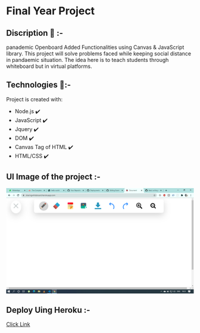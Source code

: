 # Final Year Project

## Discription :small_red_triangle_down: :-
panademic Openboard
Added Functionalities using Canvas & JavaScript library.
This project will solve problems faced while keeping social distance in pandaemic situation.
The idea here is to teach students through whiteboard but in virtual platforms.
 
 
 
 ## Technologies :rocket::-
Project is created with:
* Node.js :heavy_check_mark:
* JavaScript :heavy_check_mark:
* Jquery :heavy_check_mark:
* DOM :heavy_check_mark:
* Canvas Tag of HTML :heavy_check_mark:
* HTML/CSS :heavy_check_mark:

## UI Image of the project :-
![UI Image](./UI.png)

  
## Deploy Uing Heroku :-
[Click Link](https://sharingwhiteboard.herokuapp.com/)




